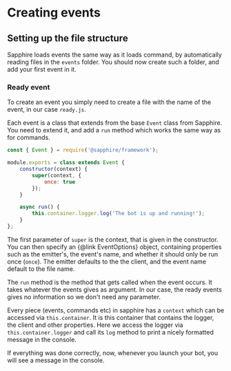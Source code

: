 # Creating events

## Setting up the file structure

Sapphire loads events the same way as it loads command, by automatically reading files in the `events` folder. You
should now create such a folder, and add your first event in it.

### Ready event

To create an event you simply need to create a file with the name of the event, in our case `ready.js`.

Each event is a class that extends from the base `Event` class from Sapphire. You need to extend it, and add a `run`
method which works the same way as for commands.

```javascript
const { Event } = require('@sapphire/framework');

module.exports = class extends Event {
	constructor(context) {
		super(context, {
			once: true
		});
	}

	async run() {
		this.container.logger.log('The bot is up and running!');
	}
};
```

The first parameter of `super` is the context, that is given in the constructor. You can then specify an
{@link EventOptions} object, containing properties such as the emitter's, the event's name, and
whether it should only be run once (`once`). The emitter defaults to the the client, and the event name default to the
file name.

The `run` method is the method that gets called when the event occurs. It takes whatever the events gives as argument.
In our case, the ready events gives no information so we don't need any parameter.

Every piece (events, commands etc) in sapphire has a `context` which can be accessed via
`this.container`. It is this container that contains the logger, the client and other properties. Here we access the
logger via `this.container.logger` and call its `log` method to print a nicely formatted message in the console.

If everything was done correctly, now, whenever you launch your bot, you will see a message in the console.
